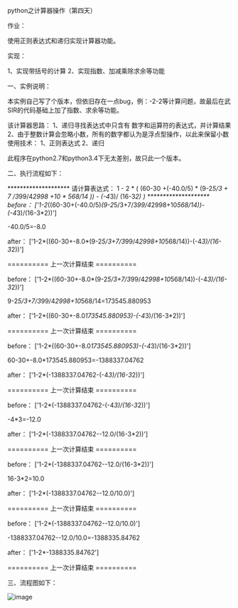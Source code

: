 
python之计算器操作（第四天）

作业：
   
  使用正则表达式和递归实现计算器功能。

 实现：
  
  1、实现带括号的计算
  2、实现指数、加减乘除求余等功能

一、实例说明：

本实例自己写了个版本，但依旧存在一点bug，例：-2-2等计算问题，故最后在武SIR的代码基础上加了指数、求余等功能。

该计算器思路：
1、递归寻找表达式中只含有 数字和运算符的表达式，并计算结果
2、由于整数计算会忽略小数，所有的数字都认为是浮点型操作，以此来保留小数
使用技术：
1、正则表达式
2、递归


此程序在python2.7和python3.4下无太差别，故只此一个版本。

二、执行流程如下：

******************** 请计算表达式： 1 - 2 * ( (60-30 +(-40.0/5) * (9-2*5/3 + 7 /3*99/4*2998 +10 * 568/14 )) - (-4*3)/ (16-3*2) ) ********************
before： ['1-2*((60-30+(-40.0/5)*(9-2*5/3+7/3*99/4*2998+10*568/14))-(-4*3)/(16-3*2))']

-40.0/5=-8.0

after： ['1-2*((60-30+-8.0*(9-2*5/3+7/3*99/4*2998+10*568/14))-(-4*3)/(16-3*2))']

========== 上一次计算结束 ==========

before： ['1-2*((60-30+-8.0*(9-2*5/3+7/3*99/4*2998+10*568/14))-(-4*3)/(16-3*2))']

9-2*5/3+7/3*99/4*2998+10*568/14=173545.880953

after： ['1-2*((60-30+-8.0*173545.880953)-(-4*3)/(16-3*2))']

========== 上一次计算结束 ==========

before： ['1-2*((60-30+-8.0*173545.880953)-(-4*3)/(16-3*2))']

60-30+-8.0*173545.880953=-1388337.04762

after： ['1-2*(-1388337.04762-(-4*3)/(16-3*2))']

========== 上一次计算结束 ==========

before： ['1-2*(-1388337.04762-(-4*3)/(16-3*2))']

-4*3=-12.0

after： ['1-2*(-1388337.04762--12.0/(16-3*2))']

========== 上一次计算结束 ==========

before： ['1-2*(-1388337.04762--12.0/(16-3*2))']

16-3*2=10.0

after： ['1-2*(-1388337.04762--12.0/10.0)']

========== 上一次计算结束 ==========

before： ['1-2*(-1388337.04762--12.0/10.0)']

-1388337.04762--12.0/10.0=-1388335.84762

after： ['1-2*-1388335.84762']

========== 上一次计算结束 ==========

三、流程图如下：

![image](https://github.com/ButBueatiful/dotvim/raw/master/screenshots/vim-screenshot.jpg)
